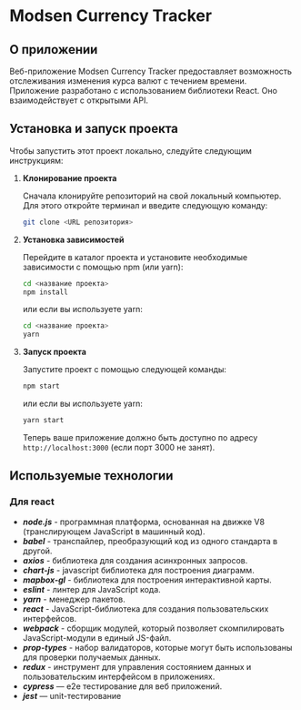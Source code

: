 # Modsen Currency Tracker

## О приложении

Веб-приложение Modsen Currency Tracker предоставляет возможность отслеживания изменения курса валют с течением времени. Приложение разработано с использованием библиотеки React. Оно взаимодействует с открытыми API.

## Установка и запуск проекта

Чтобы запустить этот проект локально, следуйте следующим инструкциям:

1. **Клонирование проекта**

   Сначала клонируйте репозиторий на свой локальный компьютер. Для этого откройте терминал и введите следующую команду:

   ```bash
   git clone <URL репозитория>
   ```

2. **Установка зависимостей**

   Перейдите в каталог проекта и установите необходимые зависимости с помощью npm (или yarn):

   ```bash
   cd <название проекта>
   npm install
   ```

   или если вы используете yarn:

   ```bash
   cd <название проекта>
   yarn
   ```

3. **Запуск проекта**

   Запустите проект с помощью следующей команды:

   ```bash
   npm start
   ```

   или если вы используете yarn:

   ```bash
   yarn start
   ```

   Теперь ваше приложение должно быть доступно по адресу `http://localhost:3000` (если порт 3000 не занят).

## Используемые технологии

### Для react

- **_node.js_** - программная платформа, основанная на движке V8 (транслирующем JavaScript в машинный код).
- **_babel_** - транспайлер, преобразующий код из одного стандарта в другой.
- **_axios_** - библиотека для создания асинхронных запросов.
- **_chart-js_** - javascript библиотека для построения диаграмм.
- **_mapbox-gl_** - библиотека для построения интерактивной карты.
- **_eslint_** - линтер для JavaScript кода.
- **_yarn_** - менеджер пакетов.
- **_react_** - JavaScript-библиотека для создания пользовательских интерфейсов.
- **_webpack_** - сборщик модулей, который позволяет скомпилировать JavaScript-модули в единый JS-файл.
- **_prop-types_** - набор валидаторов, которые могут быть использованы для проверки получаемых данных.
- **_redux_** - инструмент для управления состоянием данных и пользовательским интерфейсом в приложениях.
- **_cypress_** — e2e тестирование для веб приложений.
- **_jest_** — unit-тестирование
